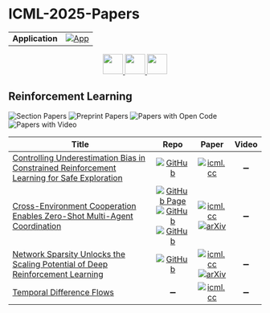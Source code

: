# ICML-2025-Papers

<table>
    <tr>
        <td><strong>Application</strong></td>
        <td>
            <a href="https://huggingface.co/spaces/DmitryRyumin/NewEraAI-Papers" style="float:left;">
                <img src="https://img.shields.io/badge/🤗-NewEraAI--Papers-FFD21F.svg" alt="App" />
            </a>
        </td>
    </tr>
</table>

<div align="center">
    <a href="https://github.com/DmitryRyumin/ICML-2025-Papers/blob/main/sections/2025/main/positions-ai-regulation-and-safety.md">
        <img src="https://cdn.jsdelivr.net/gh/DmitryRyumin/NewEraAI-Papers@main/images/left.svg" width="40" alt="" />
    </a>
    <a href="https://github.com/DmitryRyumin/ICML-2025-Papers/blob/main/README.md">
        <img src="https://cdn.jsdelivr.net/gh/DmitryRyumin/NewEraAI-Papers@main/images/home.svg" width="40" alt="" />
    </a>
    <a href="https://github.com/DmitryRyumin/ICML-2025-Papers/blob/main/sections/2025/main/efficient-ml.md">
        <img src="https://cdn.jsdelivr.net/gh/DmitryRyumin/NewEraAI-Papers@main/images/right.svg" width="40" alt="" />
    </a>
</div>

## Reinforcement Learning

![Section Papers](https://img.shields.io/badge/Section%20Papers-4-42BA16) ![Preprint Papers](https://img.shields.io/badge/Preprint%20Papers-2-b31b1b) ![Papers with Open Code](https://img.shields.io/badge/Papers%20with%20Open%20Code-3-1D7FBF) ![Papers with Video](https://img.shields.io/badge/Papers%20with%20Video-0-FF0000)

| **Title** | **Repo** | **Paper** | **Video** |
|-----------|:--------:|:---------:|:---------:|
| [Controlling Underestimation Bias in Constrained Reinforcement Learning for Safe Exploration](https://icml.cc/virtual/2025/poster/44096) | [![GitHub](https://img.shields.io/github/stars/ShiqingGao/MICE?style=flat)](https://github.com/ShiqingGao/MICE) | [![icml.cc](https://img.shields.io/badge/html-icml.cc-2494E0.svg)](https://icml.cc/virtual/2025/poster/44096) | :heavy_minus_sign: |
| [Cross-Environment Cooperation Enables Zero-Shot Multi-Agent Coordination](https://icml.cc/virtual/2025/poster/43490) | [![GitHub Page](https://img.shields.io/badge/GitHub-Page-159957.svg)](https://kjha02.github.io/publication/cross-env-coop) <br /> [![GitHub](https://img.shields.io/github/stars/KempnerInstitute/nicewebrl?style=flat)](https://github.com/KempnerInstitute/nicewebrl) <br /> [![GitHub](https://img.shields.io/github/stars/KJha02/crossEnvCooperation?style=flat)](https://github.com/KJha02/crossEnvCooperation) | [![icml.cc](https://img.shields.io/badge/html-icml.cc-2494E0.svg)](https://icml.cc/virtual/2025/poster/43490) <br /> [![arXiv](https://img.shields.io/badge/arXiv-2504.12714-b31b1b.svg)](http://arxiv.org/abs/2504.12714) | :heavy_minus_sign: |
| [Network Sparsity Unlocks the Scaling Potential of Deep Reinforcement Learning](https://icml.cc/virtual/2025/poster/44160) | [![GitHub](https://img.shields.io/github/stars/lilucse/SparseNetwork4DRL?style=flat)](https://github.com/lilucse/SparseNetwork4DRL) | [![icml.cc](https://img.shields.io/badge/html-icml.cc-2494E0.svg)](https://icml.cc/virtual/2025/poster/44160) <br /> [![arXiv](https://img.shields.io/badge/arXiv-2506.17204-b31b1b.svg)](http://arxiv.org/abs/2506.17204) | :heavy_minus_sign: |
| [Temporal Difference Flows](https://icml.cc/virtual/2025/poster/44320) | :heavy_minus_sign: | [![icml.cc](https://img.shields.io/badge/html-icml.cc-2494E0.svg)](https://icml.cc/virtual/2025/poster/44320) | :heavy_minus_sign: |
